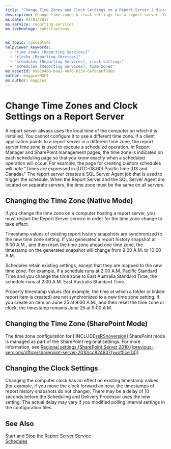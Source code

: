```yaml
---
title: "Change Time Zones and Clock Settings on a Report Server | Microsoft Docs"
description: Change time zones & clock settings for a report server. You can't set a report server time zone, so set the computer's time zone or SharePoint region settings.
ms.date: 03/01/2017
ms.service: reporting-services
ms.technology: subscriptions


ms.topic: conceptual
helpviewer_keywords: 
  - "time zones [Reporting Services]"
  - "clocks [Reporting Services]"
  - "schedules [Reporting Services], clock settings"
  - "schedules [Reporting Services], time zones"
ms.assetid: 69a19468-baa1-40f6-b158-8afdab0f8968
author: maggiesMSFT
ms.author: maggies
---
```

# Change Time Zones and Clock Settings on a Report Server
  A report server always uses the local time of the computer on which it is installed. You cannot configure it to use a different time zone. If a client application points to a report server in a different time zone, the report server time zone is used to execute a scheduled operation. In Report Manager and SharePoint management pages, the time zone is indicated on each scheduling page so that you know exactly when a scheduled operation will occur. For example, the page for creating custom schedules will note "Times are expressed in (UTC-08:00) Pacific time (US and Canada)."
  The report server creates a SQL Server Agent job that is used to trigger the schedule. When the Report Server and the SQL Server Agent are located on separate servers, the time zone must be the same on all servers.
  
## Changing the Time Zone (Native Mode)  
 If you change the time zone on a computer hosting a report server, you must restart the Report Server service in order for the time zone change to take effect.  
  
 Timestamp values of existing report history snapshots are synchronized to the new time zone setting. If you generated a report history snapshot at 9:00 A.M., and then reset the time zone ahead one time zone, the timestamp on the generated snapshot will change from 9:00 A.M. to 10:00 A.M.  
  
 Schedules retain existing settings, except that they are mapped to the new time zone. For example, if a schedule runs at 2:00 A.M. Pacific Standard Time and you change the time zone to East Australia Standard Time, the schedule runs at 2:00 A.M. East Australia Standard Time.  
  
 Property timestamp values (for example, the time at which a folder or linked report item is created) are not synchronized to a new time zone setting. If you create an item on June 25 at 9:00 A.M., and then reset the time zone or clock, the timestamp remains June 25 at 9:00 A.M.  
  
## Changing the Time Zone (SharePoint Mode)  
 The time zone configuration for [!INCLUDE[ssRSnoversion](../../includes/ssrsnoversion-md.md)] SharePoint mode is managed as part of the SharePoint regional settings. For more information, see [Regional settings (SharePoint Server 2010 (/previous-versions/office/sharepoint-server-2010/cc824907(v=office.14))](/previous-versions/office/sharepoint-server-2010/cc824907(v=office.14)).  
  
## Changing the Clock Settings  
 Changing the computer clock has no effect on existing timestamp values (for example, if you move the clock forward an hour, the timestamps of report history snapshots do not change). There may be a delay of 10 seconds before the Scheduling and Delivery Processor uses the new setting. The actual delay may vary if you modified polling interval settings in the configuration files.  
  
## See Also  
 [Start and Stop the Report Server Service](../../reporting-services/report-server/start-and-stop-the-report-server-service.md)   
 [Schedules](../../reporting-services/subscriptions/schedules.md)  
  
